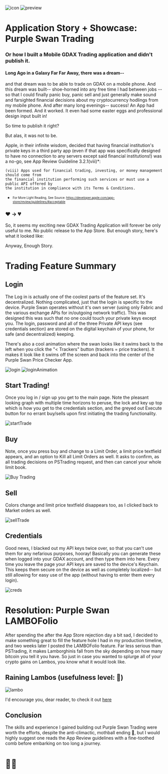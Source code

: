 ![icon](https://github.com/itali43/PSTrading/blob/master/PSIcon.png "icon")     ![preview](https://github.com/itali43/PSTrading/blob/master/preview.png "preview")
# Application Story + Showcase:  Purple Swan Trading 
### Or how I built a Mobile GDAX Trading application and didn't publish it.

#### Long Ago in a Galaxy Far Far Away, there was a dream-- 
and that dream was to be able to trade on GDAX on a mobile phone.  And this dream was built-- shoe-horned into any free time I had between jobs --so that I could finally panic buy, panic sell and just generally make sound and farsighted financial decisions about my cryptocurrency hodlings from my mobile phone.  And after many long evenings-- success!  An App had been formed.  And it worked.  It even had some easter eggs and professional design input built in!  

So time to publish it right?

But alas, it was not to be.

Apple, in their infinite wisdom, decided that having financial institution's private keys in a third party app (even if that app was specifically designed to have no connection to any servers except said financial institutions!) was a no-go, see App Review Guideline 3.2.1(viii)*:
~~~
(viii) Apps used for financial trading, investing, or money management should come from 
the financial institution performing such services or must use a public API offered by 
the institution in compliance with its Terms & Conditions.
~~~
* <sub><sup>For More Light Reading, See Source: https://developer.apple.com/app-store/review/guidelines/#acceptable</sup></sub>

### ❤️ -> 💔

So, it seems my exciting new GDAX Trading Application will forever be only useful to me.  No public release to the App Store. But enough story, here's what it looked like:

Anyway, Enough Story.

# Trading Feature Summary

## Login
The Log in is actually one of the coolest parts of the feature set.  It's decentralized.  Nothing complicated, just that the login is specific to the device.  Purple Swan operates without it's own server (using only Fabric and the various exchange APIs for in/outgoing network traffic).  This was designed this was such that no one could touch your private keys except you.  The login, password and all of the three Private API keys (see credentials section) are stored on the digital keychain of your phone, for safe (and decentralized) keeping.

There's also a cool animation where the swan looks like it swims back to the left when you click the "< Trackers" button (trackers = price trackers).  It makes it look like it swims off the screen and back into the center of the Purple Swan Price Checker App.

![login](https://github.com/itali43/PSTrading/blob/master/log-in.png "login")  ![loginAnimation](https://github.com/itali43/PSTrading/blob/master/logout.gifv "LogInAnimation")



## Start Trading!
Once you log in / sign up you get to the main page.  Note the pleasant looking graph with multiple time horizons to peruse, the lock and key up top which is how you get to the credentials section, and the greyed out Execute button for no errant buy/sells upon first initiating the trading functionality.  

![startTrade](https://github.com/itali43/PSTrading/blob/master/startTrade.png "StartTrade")


## Buy
Note, once you press buy and change to a Limit Order, a limit price textfield appears, and an option to Kill all Limit Orders as well.  It asks to confirm, as all trading decisions on PSTrading request, and then can cancel your whole limit book.

![Buy Trading](https://github.com/itali43/PSTrading/blob/master/buyTrading.png "Buy Trade")


## Sell
Colors change and limit price textfield disappears too, as I clicked back to Market orders as well.

![sellTrade](https://github.com/itali43/PSTrading/blob/master/selltrade.png "Sell Trade")


## Credentials
Good news, I blacked out my API keys twice over, so that you can't use them for any nefarious purposes, hooray!  Basically you can generate these when logged into your GDAX account, and then type them into here.  Every time you leave the page your API keys are saved to the device's Keychain.  This keeps them secure on the device as well as completely localized-- but still allowing for easy use of the app (without having to enter them every login).

![creds](https://github.com/itali43/PSTrading/blob/master/cred.png "creds")


# Resolution:  Purple Swan LAMBOFolio

 After spending the after the App Store rejection day a bit sad, I decided to make something great to fill the feature hole I had in my production timeline, and two weeks later I posted the LAMBOFolio feature.  Far less serious than PSTrading, it makes Lamborghinis fall from the sky depending on how many bitcoin you tell it you have.  So just in case you wanted to splurge all of your crypto gains on Lambos, you know what it would look like.
 
 ## Raining Lambos (usefulness level: 💯)
 ![lambo](https://github.com/itali43/PSTrading/blob/master/rainingLambo.png "lambo")


I'd encourage you, dear reader, to check it out [here](http://swan.agrippa.tech)

## Conclusion
The skills and experience I gained building out Purple Swan Trading were worth the efforts, despite the anti-climactic, mothball ending 🧐, but I would highly suggest one reads the App Review guidelines with a fine-toothed comb before embarking on too long a journey. 
# 🌊🚢







